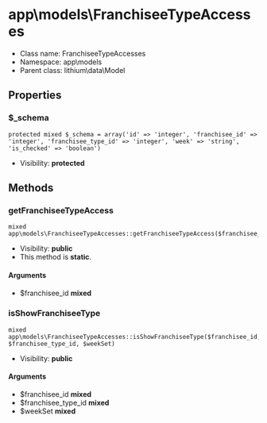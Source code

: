 app\models\FranchiseeTypeAccesses
===============






* Class name: FranchiseeTypeAccesses
* Namespace: app\models
* Parent class: lithium\data\Model





Properties
----------


### $_schema

    protected mixed $_schema = array('id' => 'integer', 'franchisee_id' => 'integer', 'franchisee_type_id' => 'integer', 'week' => 'string', 'is_checked' => 'boolean')





* Visibility: **protected**


Methods
-------


### getFranchiseeTypeAccess

    mixed app\models\FranchiseeTypeAccesses::getFranchiseeTypeAccess($franchisee_id)





* Visibility: **public**
* This method is **static**.


#### Arguments
* $franchisee_id **mixed**



### isShowFranchiseeType

    mixed app\models\FranchiseeTypeAccesses::isShowFranchiseeType($franchisee_id, $franchisee_type_id, $weekSet)





* Visibility: **public**


#### Arguments
* $franchisee_id **mixed**
* $franchisee_type_id **mixed**
* $weekSet **mixed**


